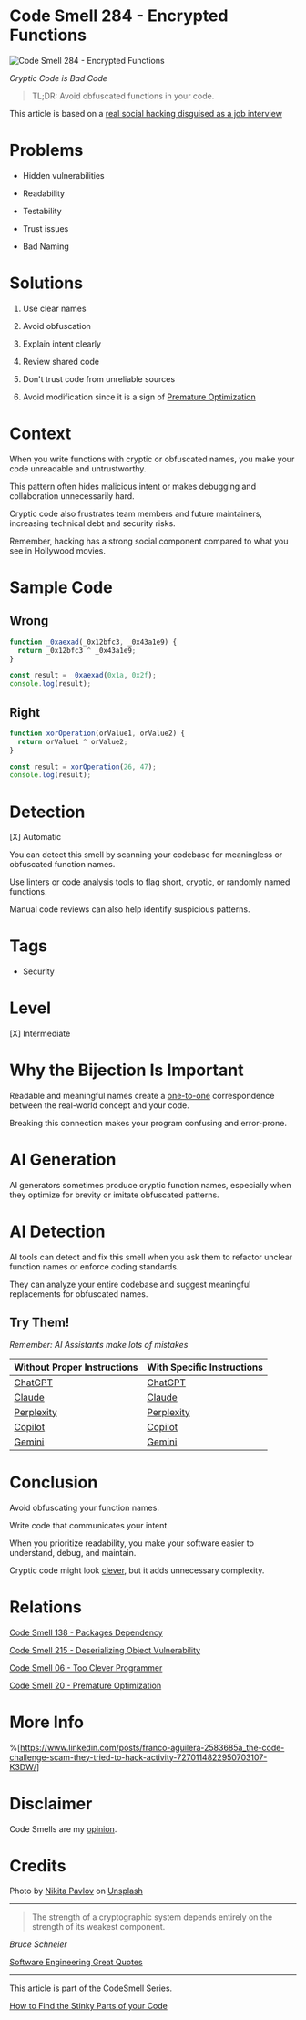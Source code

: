 # Code Smell 284 - Encrypted Functions

![Code Smell 284 - Encrypted Functions](Code%20Smell%20284%20-%20Encrypted%20Functions.jpg)

*Cryptic Code is Bad Code*

> TL;DR: Avoid obfuscated functions in your code.

This article is based on a [real social hacking disguised as a job interview](https://www.linkedin.com/posts/franco-aguilera-2583685a_the-code-challenge-scam-they-tried-to-hack-activity-7270114822950703107-K3DW/)

# Problems

- Hidden vulnerabilities

- Readability

- Testability

- Trust issues

- Bad Naming

# Solutions

1. Use clear names

2. Avoid obfuscation

3. Explain intent clearly

4. Review shared code

5. Don't trust code from unreliable sources

6. Avoid modification since it is a sign of [Premature Optimization](https://github.com/mcsee/Software-Design-Articles/tree/main/Articles/Code%20Smells/Code%20Smell%2020%20-%20Premature%20Optimization/readme.md)

# Context

When you write functions with cryptic or obfuscated names, you make your code unreadable and untrustworthy. 

This pattern often hides malicious intent or makes debugging and collaboration unnecessarily hard. 

Cryptic code also frustrates team members and future maintainers, increasing technical debt and security risks.

Remember, hacking has a strong social component compared to what you see in Hollywood movies.

# Sample Code

## Wrong

<!-- [Gist Url](https://gist.github.com/mcsee/fc14884bd6d4a0b5d76e6b96eb30b10a) -->

```javascript
function _0xaexad(_0x12bfc3, _0x43a1e9) {
  return _0x12bfc3 ^ _0x43a1e9;
}

const result = _0xaexad(0x1a, 0x2f);
console.log(result);
```

## Right

<!-- [Gist Url](https://gist.github.com/mcsee/d3c4ca8ecbf71ab3a7ef157d87a5ac8d) -->

```javascript
function xorOperation(orValue1, orValue2) {
  return orValue1 ^ orValue2;
}

const result = xorOperation(26, 47);
console.log(result);
```

# Detection

[X] Automatic 

You can detect this smell by scanning your codebase for meaningless or obfuscated function names. 

Use linters or code analysis tools to flag short, cryptic, or randomly named functions. 

Manual code reviews can also help identify suspicious patterns.

# Tags

- Security

# Level

[X] Intermediate

# Why the Bijection Is Important 

Readable and meaningful names create a [one-to-one](https://github.com/mcsee/Software-Design-Articles/tree/main/Articles/Theory/What%20is%20(wrong%20with)%20software/readme.md) correspondence between the real-world concept and your code. 

Breaking this connection makes your program confusing and error-prone. 

# AI Generation

AI generators sometimes produce cryptic function names, especially when they optimize for brevity or imitate obfuscated patterns. 

# AI Detection

AI tools can detect and fix this smell when you ask them to refactor unclear function names or enforce coding standards. 

They can analyze your entire codebase and suggest meaningful replacements for obfuscated names.

## Try Them!

*Remember: AI Assistants make lots of mistakes*

| Without Proper Instructions    | With Specific Instructions |
| -------- | ------- |
| [ChatGPT](https://chat.openai.com/?q=Correct+and+explain+this+code%3A+%60%60%60javascript%0D%0Afunction+_0xaexad%28_0x12bfc3%2C+_0x43a1e9%29+%7B%0D%0A++return+_0x12bfc3+%5E+_0x43a1e9%3B%0D%0A%7D%0D%0A%0D%0Aconst+result+%3D+_0xaexad%280x1a%2C+0x2f%29%3B%0D%0Aconsole.log%28result%29%3B%0D%0A%60%60%60) | [ChatGPT](https://chat.openai.com/?q=remove+encryption%3A+%60%60%60javascript%0D%0Afunction+_0xaexad%28_0x12bfc3%2C+_0x43a1e9%29+%7B%0D%0A++return+_0x12bfc3+%5E+_0x43a1e9%3B%0D%0A%7D%0D%0A%0D%0Aconst+result+%3D+_0xaexad%280x1a%2C+0x2f%29%3B%0D%0Aconsole.log%28result%29%3B%0D%0A%60%60%60) |
| [Claude](https://claude.ai/new?q=Correct+and+explain+this+code%3A+%60%60%60javascript%0D%0Afunction+_0xaexad%28_0x12bfc3%2C+_0x43a1e9%29+%7B%0D%0A++return+_0x12bfc3+%5E+_0x43a1e9%3B%0D%0A%7D%0D%0A%0D%0Aconst+result+%3D+_0xaexad%280x1a%2C+0x2f%29%3B%0D%0Aconsole.log%28result%29%3B%0D%0A%60%60%60) | [Claude](https://claude.ai/new?q=remove+encryption%3A+%60%60%60javascript%0D%0Afunction+_0xaexad%28_0x12bfc3%2C+_0x43a1e9%29+%7B%0D%0A++return+_0x12bfc3+%5E+_0x43a1e9%3B%0D%0A%7D%0D%0A%0D%0Aconst+result+%3D+_0xaexad%280x1a%2C+0x2f%29%3B%0D%0Aconsole.log%28result%29%3B%0D%0A%60%60%60) |
| [Perplexity](https://perplexity.ai/?q=Correct+and+explain+this+code%3A+%60%60%60javascript%0D%0Afunction+_0xaexad%28_0x12bfc3%2C+_0x43a1e9%29+%7B%0D%0A++return+_0x12bfc3+%5E+_0x43a1e9%3B%0D%0A%7D%0D%0A%0D%0Aconst+result+%3D+_0xaexad%280x1a%2C+0x2f%29%3B%0D%0Aconsole.log%28result%29%3B%0D%0A%60%60%60) | [Perplexity](https://perplexity.ai/?q=remove+encryption%3A+%60%60%60javascript%0D%0Afunction+_0xaexad%28_0x12bfc3%2C+_0x43a1e9%29+%7B%0D%0A++return+_0x12bfc3+%5E+_0x43a1e9%3B%0D%0A%7D%0D%0A%0D%0Aconst+result+%3D+_0xaexad%280x1a%2C+0x2f%29%3B%0D%0Aconsole.log%28result%29%3B%0D%0A%60%60%60) |
| [Copilot](https://www.bing.com/chat?showconv=1&sendquery=1&q=Correct+and+explain+this+code%3A+%60%60%60javascript%0D%0Afunction+_0xaexad%28_0x12bfc3%2C+_0x43a1e9%29+%7B%0D%0A++return+_0x12bfc3+%5E+_0x43a1e9%3B%0D%0A%7D%0D%0A%0D%0Aconst+result+%3D+_0xaexad%280x1a%2C+0x2f%29%3B%0D%0Aconsole.log%28result%29%3B%0D%0A%60%60%60) | [Copilot](https://www.bing.com/chat?showconv=1&sendquery=1&q=remove+encryption%3A+%60%60%60javascript%0D%0Afunction+_0xaexad%28_0x12bfc3%2C+_0x43a1e9%29+%7B%0D%0A++return+_0x12bfc3+%5E+_0x43a1e9%3B%0D%0A%7D%0D%0A%0D%0Aconst+result+%3D+_0xaexad%280x1a%2C+0x2f%29%3B%0D%0Aconsole.log%28result%29%3B%0D%0A%60%60%60) |
| [Gemini](https://gemini.google.com/?q=Correct+and+explain+this+code%3A+%60%60%60javascript%0D%0Afunction+_0xaexad%28_0x12bfc3%2C+_0x43a1e9%29+%7B%0D%0A++return+_0x12bfc3+%5E+_0x43a1e9%3B%0D%0A%7D%0D%0A%0D%0Aconst+result+%3D+_0xaexad%280x1a%2C+0x2f%29%3B%0D%0Aconsole.log%28result%29%3B%0D%0A%60%60%60) | [Gemini](https://gemini.google.com/?q=remove+encryption%3A+%60%60%60javascript%0D%0Afunction+_0xaexad%28_0x12bfc3%2C+_0x43a1e9%29+%7B%0D%0A++return+_0x12bfc3+%5E+_0x43a1e9%3B%0D%0A%7D%0D%0A%0D%0Aconst+result+%3D+_0xaexad%280x1a%2C+0x2f%29%3B%0D%0Aconsole.log%28result%29%3B%0D%0A%60%60%60) | 

# Conclusion

Avoid obfuscating your function names. 

Write code that communicates your intent. 

When you prioritize readability, you make your software easier to understand, debug, and maintain. 

Cryptic code might look [clever](https://github.com/mcsee/Software-Design-Articles/tree/main/Articles/Code%20Smells/Code%20Smell%2006%20-%20Too%20Clever%20Programmer/readme.md), but it adds unnecessary complexity.

# Relations

[Code Smell 138 - Packages Dependency](https://github.com/mcsee/Software-Design-Articles/tree/main/Articles/Code%20Smells/Code%20Smell%20138%20-%20Packages%20Dependency/readme.md)

[Code Smell 215 - Deserializing Object Vulnerability](https://github.com/mcsee/Software-Design-Articles/tree/main/Articles/Code%20Smells/Code%20Smell%20215%20-%20Deserializing%20Object%20Vulnerability/readme.md)

[Code Smell 06 - Too Clever Programmer](https://github.com/mcsee/Software-Design-Articles/tree/main/Articles/Code%20Smells/Code%20Smell%2006%20-%20Too%20Clever%20Programmer/readme.md)

[Code Smell 20 - Premature Optimization](https://github.com/mcsee/Software-Design-Articles/tree/main/Articles/Code%20Smells/Code%20Smell%2020%20-%20Premature%20Optimization/readme.md)

# More Info

%[https://www.linkedin.com/posts/franco-aguilera-2583685a_the-code-challenge-scam-they-tried-to-hack-activity-7270114822950703107-K3DW/]

# Disclaimer

Code Smells are my [opinion](https://github.com/mcsee/Software-Design-Articles/tree/main/Articles/Blogging/I%20Wrote%20More%20than%2090%20Articles%20on%202021%20Here%20is%20What%20I%20Learned/readme.md).

# Credits

Photo by [Nikita Pavlov](https://unsplash.com/@pavme) on [Unsplash](https://unsplash.com/photos/a-person-with-a-mask-2RBo6q8bBko)      
  
* * *

> The strength of a cryptographic system depends entirely on the strength of its weakest component. 

_Bruce Schneier_
 
[Software Engineering Great Quotes](https://github.com/mcsee/Software-Design-Articles/tree/main/Articles/Quotes/Software%20Engineering%20Great%20Quotes/readme.md)

* * *

This article is part of the CodeSmell Series.

[How to Find the Stinky Parts of your Code](https://github.com/mcsee/Software-Design-Articles/tree/main/Articles/Code%20Smells/How%20to%20Find%20the%20Stinky%20parts%20of%20your%20Code/readme.md)